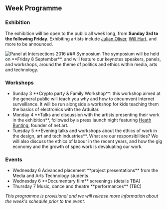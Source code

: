 ## Week Programme

### Exhibition
The exhibition will be open to the public all week long, from **Sunday 3rd to the following Friday**. Exhibiting artists include [Julian Oliver](https://julianoliver.com/output/), [Will Hurt](http://willhurt.net/), and more to be announced.

<img class="side-picture u-pull-left rounded" src="/images/speaking.jpg" alt="Panel at Intersections 2016">
### Symposium
The symposium will be held on **Friday 8 September**, and will feature our keynotes speakers, panels, and workshops, around the theme of politics and ethics within media, arts and technology.


<h3 class="u-cf">Workshops</h3>

<ul class="events-list">
<li> <date>Sunday 3</date> **Crypto party &amp; Family Workshop**: this workshop aimed at the general public will teach you why and how to circumvent Internet surveillance. It will be run alongside a workshop for kids teaching them the basics of electronics with the Arduitar.</li>

<li><date>Monday 4</date> **Talks and discussion with the artists presenting their work in the exhibition**, followed by a press launch night featuring <a href="http://irational.org/cgi-bin/cv2/temp.pl?member=1000">Heath Bunting</a>, founder of net.art.</li>

<li><date>Tuesday 5</date> **Evening talks and workshops about the ethics of work in the design, art and tech industries**. What are our responsibilities? We will also discuss the ethics of labour in the recent years, and how the gig economy and the growth of spec work is devaluating our work.</li>
</ul>

### Events

<ul class="events-list">
<li><date>Wednesday 6</date> Advanced placement **project presentations** from the Media and Arts Technology students</li>
<li><date>Wednesday 6</date> **Documentary film** screenings (details TBA)</li>
<li><date>Thursday 7</date> Music, dance and theatre **performances** (TBC)</li>
</ul>

*This programme is provisional and we will release more information about the week's schedule prior to the event.*
